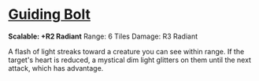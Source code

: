 # [Guiding Bolt](Guiding%20Bolt.md)
**Scalable: +R2 Radiant**
Range: 6 Tiles
Damage: R3 Radiant

A flash of light streaks toward a creature you can see within range. If the target's heart is reduced, a mystical dim light glitters on them until the next attack, which has advantage.